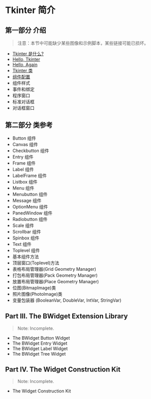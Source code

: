 # Tkinter 简介 #


## 第一部分 介绍 ##

> 注意：本节中可能缺少某些图像和示例脚本，某些链接可能已损坏。

- [Tkinter 是什么?](whats-tkinter.md)
- [Hello, Tkinter](hello-tkinter.md)
- [Hello, Again](hello-again.md)
- [Tkinter 类](tkinter-classes.md)
- [组件配置](widget-configuration.md)
- 组件样式
- 事件和绑定
- 程序窗口
- 标准对话框
- 对话框窗口



## 第二部分 类参考 ##

- Button 组件
- Canvas 组件
- Checkbutton 组件
- Entry 组件
- Frame 组件
- Label 组件
- LabelFrame 组件
- Listbox 组件
- Menu 组件
- Menubutton 组件
- Message 组件
- OptionMenu 组件
- PanedWindow 组件
- Radiobutton 组件
- Scale 组件
- Scrollbar 组件
- Spinbox 组件
- Text 组件
- Toplevel 组件
- 基本组件方法
- 顶层窗口(Toplevel)方法
- 表格布局管理器(Grid Geometry Manager)
- 打包布局管理器(Pack Geometry Manager)
- 放置布局管理器(Place Geometry Manager)
- 位图(BitmapImage)类
- 照片图像(PhotoImage)类
- 变量包装器 (BooleanVar, DoubleVar, IntVar, StringVar)



## Part III. The BWidget Extension Library ##

> Note: Incomplete.

- The BWidget Button Widget
- The BWidget Entry Widget
- The BWidget Label Widget
- The BWidget Tree Widget

## Part IV. The Widget Construction Kit ##

> Note: Incomplete.

- The Widget Construction Kit